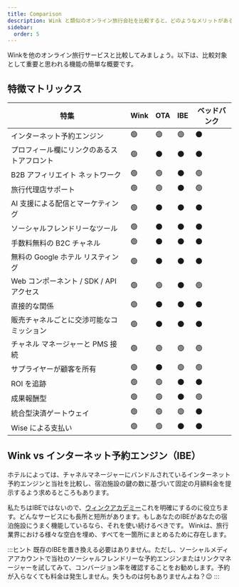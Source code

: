 ```yaml
---
title: Comparison
description: Wink と類似のオンライン旅行会社を比較すると、どのようなメリットがあるのか、また Wink に参加するとどのようなメリットがあるのかを学びます。
sidebar:
  order: 5
---
```

Winkを他のオンライン旅行サービスと比較してみましょう。以下は、比較対象として重要と思われる機能の簡単な概要です。

## 特徴マトリックス

| 特集 | Wink | OTA | IBE | ベッドバンク
| ----------------------- | -- | -- | -- | -- |
| インターネット予約エンジン | 🟢 | 🟢 | 🟢 | ⚫️ |
| プロフィール欄にリンクのあるストアフロント | 🟢 | ⚫️ | ⚫️ | ⚫️ |
| B2B アフィリエイト ネットワーク | 🟢 | 🟢 | ⚫️ | 🟢 |
| 旅行代理店サポート | 🟢 | 🟢 | ⚫️ | 🟢 |
| AI 支援による配信とマーケティング | 🟢 | ⚫️ | ⚫️ | ⚫️ |
| ソーシャルフレンドリーなツール | 🟢 | ⚫️ | ⚫️ | ⚫️ |
| 手数料無料の B2C チャネル | 🟢 | ⚫️ | ⚫️ | ⚫️ | ⚫️ |
| 無料の Google ホテル リスティング | 🟢 | ⚫️ | ⚫️ | ⚫️ |
| Web コンポーネント / SDK / API アクセス | 🟢 | 🟢 | ⚫️ | 🟢 |
| 直接的な関係 | 🟢 | ⚫️ | ⚫️ | ⚫️ |
| 販売チャネルごとに交渉可能なコミッション | 🟢 | ⚫️ | ⚫️ | ⚫️ |
| チャネル マネージャーと PMS 接続 | 🟢 | 🟢 | 🟢 | 🟢 |
| サプライヤーが顧客を所有 | 🟢 | ⚫️ | 🟢 | 🟢 |
| ROI を追跡 | 🟢 | 🟢 | ⚫️ | ⚫️ |
| 成果報酬型 | 🟢 | 🟢 | ⚫️ | 🟢 |
| 統合型決済ゲートウェイ | 🟢 | 🟢 | 🟢 | ⚫️ |
| Wise による支払い | 🟢 | 🟢 | ⚫️ | ⚫️ |

## Wink vs インターネット予約エンジン（IBE）

ホテルによっては、チャネルマネージャーにバンドルされているインターネット予約エンジンと当社を比較し、宿泊施設の鍵の数に基づいて固定の月額料金を提示するよう求めるところもあります。

私たちはIBEではないので、[ウィンクアカデミー](/)これを明確にするのに役立ちます。どんなサービスにも長所と短所があります。もしあなたのIBEがあなたの宿泊施設にうまく機能しているなら、それを使い続けるべきです。
Winkは、旅行業界における様々な空白を埋め、すべてを一箇所にまとめるために存在します。

:::ヒント
既存のIBEを置き換える必要はありません。ただし、ソーシャルメディアアカウントで当社のソーシャルフレンドリーな予約エンジンまたはリンクマネージャーを試してみて、コンバージョン率を確認することをお勧めします。予約が入らなくても料金は発生しません。失うものは何もありませんよね？😉
:::

